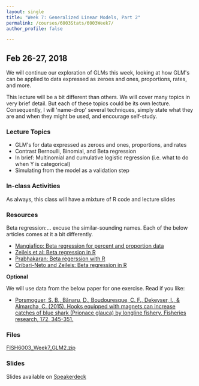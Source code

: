 ```yaml
---
layout: single
title: "Week 7: Generalized Linear Models, Part 2"
permalink: /courses/6003Stats/6003Week7/
author_profile: false

---
```


## Feb 26-27, 2018

We will continue our exploration of GLMs this week, looking at how GLM's can be applied to data expressed as zeroes and ones, proportions, rates, and more.

This lecture will be a bit different than others. We will cover many topics in very brief detail. But each of these topics could be its own lecture. Consequently, I will 'name-drop' several techniques, simply state what they are and when they might be used, and encourage self-study. 

### Lecture Topics

* GLM's for data expressed as zeroes and ones, proportions, and rates
* Contrast Bernoulli, Binomial, and Beta regression
* In brief: Multinomial and cumulative logistic regression (i.e. what to do when Y is categorical)
* Simulating from the model as a validation step
		
### In-class Activities

As always, this class will have a mixture of R code and lecture slides

### Resources

Beta regression:... excuse the similar-sounding names. Each of the below articles comes at it a bit differently.

* [Mangiafico: Beta regression for percent and proportion data](http://rcompanion.org/handbook/J_02.html)
* [Zeileis et al: Beta regression in R](https://eeecon.uibk.ac.at/~zeileis/papers/ERCIM-2010.pdf)
* [Prabhakaran: Beta regerssion with R](http://r-statistics.co/Beta-Regression-With-R.html)
* [Cribari-Neto and Zeileis: Beta regression in R](https://cran.r-project.org/web/packages/betareg/vignettes/betareg.pdf)

**Optional**

We will use data from the below paper for one exercise. Read if you like:

- [Porsmoguer, S. B., Bănaru, D., Boudouresque, C. F., Dekeyser, I., & Almarcha, C. (2015). Hooks equipped with magnets can increase catches of blue shark (Prionace glauca) by longline fishery. Fisheries research, 172, 345-351.](https://www.sciencedirect.com/science/article/pii/S0165783615300254)

### Files

[FISH6003_Week7_GLM2.zip](/assets/images/6003/FISH6003_Week7_GLM2.zip)

### Slides

<script async class="speakerdeck-embed" data-id="5b4cda8ebfa446f7a28cdf1b66ae0108" data-ratio="1.77777777777778" src="//speakerdeck.com/assets/embed.js"></script>
Slides available on [Speakerdeck](https://speakerdeck.com/pandalusplatyceros/fish-6003-week-7-glms-part-2)


